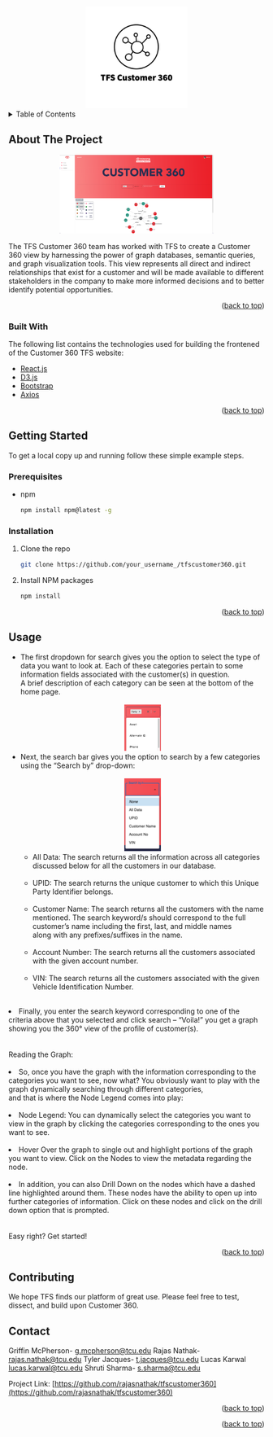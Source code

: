 <!-- PROJECT LOGO -->
<br />
<div align="center">
    <img src="customer360-ui/src/assets/img/brand/c360-black.png" alt="Logo" width="200" height="200">
</div>

<!-- TABLE OF CONTENTS -->
<details>
  <summary>Table of Contents</summary>
  <ol>
    <li>
      <a href="#about-the-project">About The Project</a>
      <ul>
        <li><a href="#built-with">Built With</a></li>
      </ul>
    </li>
    <li>
      <a href="#getting-started">Getting Started</a>
      <ul>
        <li><a href="#prerequisites">Prerequisites</a></li>
        <li><a href="#installation">Installation</a></li>
      </ul>
    </li>
    <li><a href="#usage">Usage</a></li>
    <li><a href="#contributing">Contributing</a></li>
    <li><a href="#contact">Contact</a></li>
  </ol>
</details>

<!-- ABOUT THE PROJECT -->

## About The Project

<div align="center">
    <img src="customer360-ui/src/assets/img/screenshots/homepage.png" alt="homepage" width="60%" height="auto">
</div>

The TFS Customer 360 team has worked with TFS to
create a Customer 360 view by harnessing the power
of graph databases, semantic queries, and graph
visualization tools. This view represents all direct and
indirect relationships that exist for a customer and will
be made available to different stakeholders in the
company to make more informed decisions and to
better identify potential opportunities.

<p align="right">(<a href="#top">back to top</a>)</p>

### Built With

The following list contains the technologies used for building the frontened of the Customer 360 TFS website:

- [React.js](https://reactjs.org/)
- [D3.js](https://d3js.org/)
- [Bootstrap](https://getbootstrap.com)
- [Axios](https://axios-http.com/docs/intro)

<p align="right">(<a href="#top">back to top</a>)</p>

<!-- GETTING STARTED -->

## Getting Started

To get a local copy up and running follow these simple example steps.

### Prerequisites

- npm
  ```sh
  npm install npm@latest -g
  ```

### Installation

1. Clone the repo
   ```sh
   git clone https://github.com/your_username_/tfscustomer360.git
   ```
2. Install NPM packages
   ```sh
   npm install
   ```

<p align="right">(<a href="#top">back to top</a>)</p>

<!-- USAGE EXAMPLES -->

## Usage

<Box m="auto">
            <ul>
              <li>
                The first dropdown for search gives you the option to select the
                type of data you want to look at. Each of these categories
                pertain to some information fields associated with the
                customer(s) in question.
                <br /> A brief description of each category can be seen at the bottom of the home page.
                <br />
                <br />
              </li>
              <div align="center">
                  <img src="customer360-ui/src/assets/img/screenshots/dropdown-1.png" width="15%" height="auto">
              </div>
              <li>
                Next, the search bar gives you the option to search by a few
                categories using the “Search by” drop-down: <br />
                <br />
                <div align="center">
                  <img src="customer360-ui/src/assets/img/screenshots/dropdown-2.png" width="15%" height="auto">
              </div>
                <ul>
                  <li>
                    All Data: The search returns all the information across all
                    categories discussed below for all the customers in our
                    database.
                    <br />
                  </li>
                  <br />
                  <li>
                    UPID: The search returns the unique customer to which this
                    Unique Party Identifier belongs.
                    <br />
                  </li>
                  <br />
                  <li>
                    Customer Name: The search returns all the customers with the
                    name mentioned. The search keyword/s should correspond to
                    the full customer’s name including the first, last, and
                    middle names <br />
                    along with any prefixes/suffixes in the name.
                    <br />
                  </li>
                  <br />
                  <li>
                    Account Number: The search returns all the customers
                    associated with the given account number.
                    <br />
                  </li>
                  <br />
                  <li>
                    VIN: The search returns all the customers associated with
                    the given Vehicle Identification Number.
                    <br />
                  </li>
                </ul>
              </li>
            </ul>
            <br />
            <li>
              Finally, you enter the search keyword corresponding to one of the
              criteria above that you selected and click search – “Voila!” you
              get a graph showing you the 360&deg; view of the profile of
              customer(s).
              <br />
            </li>
            <br />
            <br />
            Reading the Graph:
            <br />
            <br />
            <li>
              So, once you have the graph with the information corresponding to
              the categories you want to see, now what? You obviously want to
              play with the graph dynamically searching through different
              categories, <br />
              and that is where the Node Legend comes into play:
              <br />
            </li>
            <br />
            <li>
              Node Legend: You can dynamically select the categories you want to
              view in the graph by clicking the categories corresponding to the
              ones you want to see.
              <br />
            </li>
            <br />
            <li>
              Hover Over the graph to single out and highlight portions of the
              graph you want to view. Click on the Nodes to view the metadata
              regarding the node.
              <br />
            </li>
            <br />
            <li>
              In addition, you can also Drill Down on the nodes which have a
              dashed line highlighted around them. These nodes have the ability
              to open up into further categories of information. Click on these
              nodes and click on the drill down option that is prompted.
              <br />
            </li>
            <br />
            <br />
            Easy right? Get started! <br />
          </Box>

<p align="right">(<a href="#top">back to top</a>)</p>

<!-- CONTRIBUTING -->

## Contributing

We hope TFS finds our platform of great use. Please feel free to test, dissect, and build upon Customer 360.

<!-- CONTACT -->

## Contact

Griffin McPherson- g.mcpherson@tcu.edu
Rajas Nathak- rajas.nathak@tcu.edu
Tyler Jacques- t.jacques@tcu.edu
Lucas Karwal lucas.karwal@tcu.edu
Shruti Sharma- s.sharma@tcu.edu

Project Link: [https://github.com/rajasnathak/tfscustomer360](https://github.com/rajasnathak/tfscustomer360)

<p align="right">(<a href="#top">back to top</a>)</p>

<p align="right">(<a href="#top">back to top</a>)</p>
